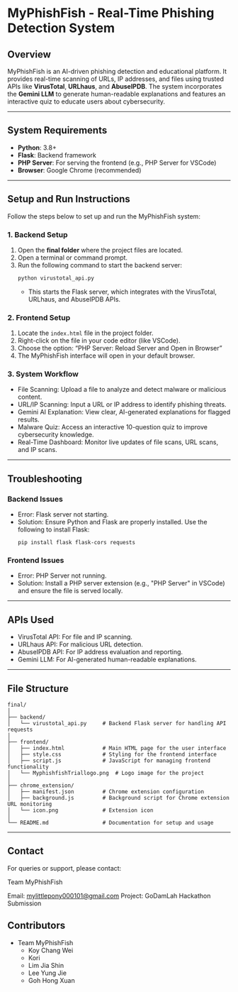 # **MyPhishFish - Real-Time Phishing Detection System**

## **Overview**  
MyPhishFish is an AI-driven phishing detection and educational platform. It provides real-time scanning of URLs, IP addresses, and files using trusted APIs like **VirusTotal**, **URLhaus**, and **AbuseIPDB**. The system incorporates the **Gemini LLM** to generate human-readable explanations and features an interactive quiz to educate users about cybersecurity.

---

## **System Requirements**  
- **Python**: 3.8+  
- **Flask**: Backend framework  
- **PHP Server**: For serving the frontend (e.g., PHP Server for VSCode)  
- **Browser**: Google Chrome (recommended)  

---

## **Setup and Run Instructions**

Follow the steps below to set up and run the MyPhishFish system:

### **1. Backend Setup**  
1. Open the **final folder** where the project files are located.  
2. Open a terminal or command prompt.  
3. Run the following command to start the backend server:  
   ```bash
   python virustotal_api.py
   ```
   - This starts the Flask server, which integrates with the VirusTotal, URLhaus, and AbuseIPDB APIs.
  
### **2. Frontend Setup**
1. Locate the `index.html` file in the project folder.
2. Right-click on the file in your code editor (like VSCode).
3. Choose the option:
   “PHP Server: Reload Server and Open in Browser”
4. The MyPhishFish interface will open in your default browser.

### **3. System Workflow**
- File Scanning: Upload a file to analyze and detect malware or malicious content.
- URL/IP Scanning: Input a URL or IP address to identify phishing threats.
- Gemini AI Explanation: View clear, AI-generated explanations for flagged results.
- Malware Quiz: Access an interactive 10-question quiz to improve cybersecurity knowledge.
- Real-Time Dashboard: Monitor live updates of file scans, URL scans, and IP scans.

---
## Troubleshooting

### Backend Issues
- Error: Flask server not starting.
 - Solution: Ensure Python and Flask are properly installed. Use the following to install Flask:
   ```
   pip install flask flask-cors requests
   ```
### Frontend Issues
- Error: PHP Server not running.
 - Solution: Install a PHP server extension (e.g., "PHP Server" in VSCode) and ensure the file is served locally.

---


## APIs Used
- VirusTotal API: For file and IP scanning.
- URLhaus API: For malicious URL detection.
- AbuseIPDB API: For IP address evaluation and reporting.
- Gemini LLM: For AI-generated human-readable explanations.

---

## File Structure
```
final/
│
├── backend/
│   └── virustotal_api.py     # Backend Flask server for handling API requests
│
├── frontend/
│   ├── index.html            # Main HTML page for the user interface
│   ├── style.css             # Styling for the frontend interface
│   ├── script.js             # JavaScript for managing frontend functionality
│   └── MyphishfishTriallogo.png  # Logo image for the project
│
├── chrome_extension/
│   ├── manifest.json         # Chrome extension configuration
│   ├── background.js         # Background script for Chrome extension URL monitoring
│   └── icon.png              # Extension icon
│
└── README.md                 # Documentation for setup and usage
```

---

## Contact
For queries or support, please contact:

Team MyPhishFish

Email: mylittlepony000101@gmail.com
Project: GoDamLah Hackathon Submission

## Contributors
- Team MyPhishFish
  - Koy Chang Wei
  - Kori
  - Lim Jia Shin
  - Lee Yung Jie
  - Goh Hong Xuan
 
